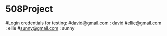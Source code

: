 # 508Project
#Login credentials for testing:
#david@gmail.com : david
#ellie@gmail.com : ellie
#sunny@gmail.com : sunny
